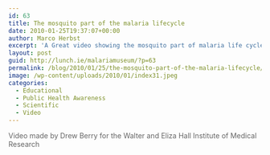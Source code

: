 ```yaml
---
id: 63
title: The mosquito part of the malaria lifecycle
date: 2010-01-25T19:37:07+00:00
author: Marco Herbst
excerpt: 'A Great video showing the mosquito part of malaria life cycle. When pregnant mosquito drinks blood from an infected human, she also gets infected. Malaria cells reproduce and form cysts on the outer lining of mosquito’s stomach, which infest the salivary glands. Later on the saliva enters a human body when mosquito drinks blood from it.    '
layout: post
guid: http://lunch.ie/malariamuseum/?p=63
permalink: /blog/2010/01/25/the-mosquito-part-of-the-malaria-lifecycle/
image: /wp-content/uploads/2010/01/index31.jpeg
categories:
  - Educational
  - Public Health Awareness
  - Scientific
  - Video
---
```

<span style="color: #666666;">Video made by Drew Berry for the Walter and Eliza Hall Institute of Medical Research</span>

<span style="color: #666666;"></span>